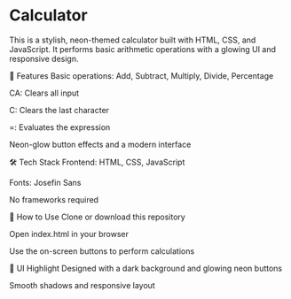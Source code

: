 # Calculator
This is a stylish, neon-themed calculator built with HTML, CSS, and JavaScript. It performs basic arithmetic operations with a glowing UI and responsive design.

🚀 Features
Basic operations: Add, Subtract, Multiply, Divide, Percentage

CA: Clears all input

C: Clears the last character

=: Evaluates the expression

Neon-glow button effects and a modern interface

🛠 Tech Stack
Frontend: HTML, CSS, JavaScript

Fonts: Josefin Sans

No frameworks required

📂 How to Use
Clone or download this repository

Open index.html in your browser

Use the on-screen buttons to perform calculations

🎨 UI Highlight
Designed with a dark background and glowing neon buttons

Smooth shadows and responsive layout

